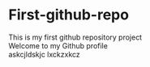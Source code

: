 # First-github-repo
This is my first github repository project
<br>
Welcome to my Github profile
<br>askcjldskjc
lxckzxkcz